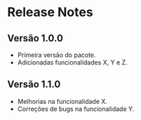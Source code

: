 # Release Notes

## Versão 1.0.0
- Primeira versão do pacote.
- Adicionadas funcionalidades X, Y e Z.

## Versão 1.1.0
- Melhorias na funcionalidade X.
- Correções de bugs na funcionalidade Y.
